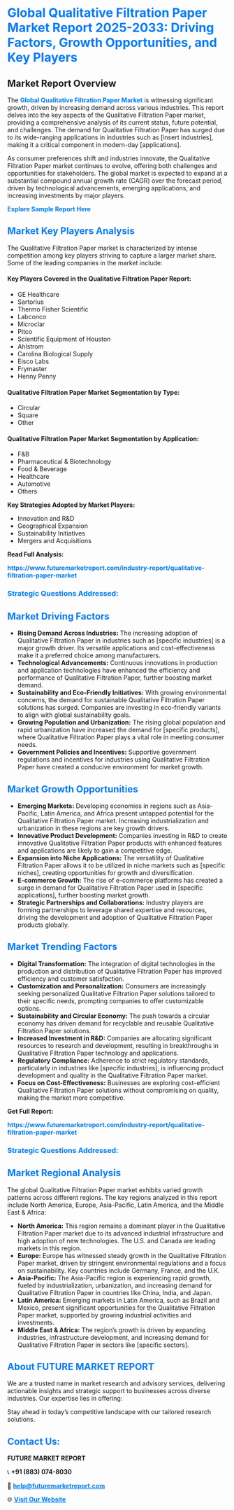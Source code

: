 <h1 style="color: #007BFF;">Global Qualitative Filtration Paper Market Report 2025-2033: Driving Factors, Growth Opportunities, and Key Players</h1>

<section id="overview">
<h2>Market Report Overview</h2>
<p>The <a href="https://www.futuremarketreport.com/industry-report/qualitative-filtration-paper-market" style="color: #007BFF; text-decoration: none;"><strong>Global Qualitative Filtration Paper Market</strong></a> is witnessing significant growth, driven by increasing demand across various industries. This report delves into the key aspects of the Qualitative Filtration Paper market, providing a comprehensive analysis of its current status, future potential, and challenges. The demand for Qualitative Filtration Paper has surged due to its wide-ranging applications in industries such as [insert industries], making it a critical component in modern-day [applications].</p>
<p>As consumer preferences shift and industries innovate, the Qualitative Filtration Paper market continues to evolve, offering both challenges and opportunities for stakeholders. The global market is expected to expand at a substantial compound annual growth rate (CAGR) over the forecast period, driven by technological advancements, emerging applications, and increasing investments by major players.</p>
</section>

<section id="overview">
<p><a href="https://www.futuremarketreport.com/request-sample/reportId=89908" style="color: #007BFF; text-decoration: none;"><strong>Explore Sample Report Here</strong></a></p>
</section>

<section id="key-players">
<h2 style="color: #007BFF;">Market Key Players Analysis</h2>
<p>The Qualitative Filtration Paper market is characterized by intense competition among key players striving to capture a larger market share. Some of the leading companies in the market include:</p>
<h4>Key Players Covered in the Qualitative Filtration Paper Report:</h4>
<ul><li>GE Healthcare</li><li>Sartorius</li><li>Thermo Fisher Scientific</li><li>Labconco</li><li>Microclar</li><li>Pitco</li><li>Scientific Equipment of Houston</li><li>Ahlstrom</li><li>Carolina Biological Supply</li><li>Eisco Labs</li><li>Frymaster</li><li>Henny Penny</li></ul>
<h4>Qualitative Filtration Paper Market Segmentation by Type:</h4>
<ul><li>Circular</li><li>Square</li><li>Other</li></ul>

<h4>Qualitative Filtration Paper Market Segmentation by Application:</h4>
<ul><li>F&amp;B</li><li>Pharmaceutical &amp; Biotechnology</li><li>Food &amp; Beverage</li><li>Healthcare</li><li>Automotive</li><li>Others</li></ul>
<p><strong>Key Strategies Adopted by Market Players:</strong></p>
<ul>
<li>Innovation and R&D</li>
<li>Geographical Expansion</li>
<li>Sustainability Initiatives</li>
<li>Mergers and Acquisitions</li>
</ul>
</section>

<section>
<p><strong>Read Full Analysis: </strong></p><a href="https://www.futuremarketreport.com/industry-report/qualitative-filtration-paper-market" style="color: #007BFF; text-decoration: none;"><strong>https://www.futuremarketreport.com/industry-report/qualitative-filtration-paper-market</strong></a>
<h3 style="color: #007BFF;">Strategic Questions Addressed:</h3>
</section>

<section id="driving-factors">
<h2 style="color: #007BFF;">Market Driving Factors</h2>
<ul>
<li><strong>Rising Demand Across Industries:</strong> The increasing adoption of Qualitative Filtration Paper in industries such as [specific industries] is a major growth driver. Its versatile applications and cost-effectiveness make it a preferred choice among manufacturers.</li>
<li><strong>Technological Advancements:</strong> Continuous innovations in production and application technologies have enhanced the efficiency and performance of Qualitative Filtration Paper, further boosting market demand.</li>
<li><strong>Sustainability and Eco-Friendly Initiatives:</strong> With growing environmental concerns, the demand for sustainable Qualitative Filtration Paper solutions has surged. Companies are investing in eco-friendly variants to align with global sustainability goals.</li>
<li><strong>Growing Population and Urbanization:</strong> The rising global population and rapid urbanization have increased the demand for [specific products], where Qualitative Filtration Paper plays a vital role in meeting consumer needs.</li>
<li><strong>Government Policies and Incentives:</strong> Supportive government regulations and incentives for industries using Qualitative Filtration Paper have created a conducive environment for market growth.</li>
</ul>
</section>

<section id="growth-opportunities">
<h2 style="color: #007BFF;">Market Growth Opportunities</h2>
<ul>
<li><strong>Emerging Markets:</strong> Developing economies in regions such as Asia-Pacific, Latin America, and Africa present untapped potential for the Qualitative Filtration Paper market. Increasing industrialization and urbanization in these regions are key growth drivers.</li>
<li><strong>Innovative Product Development:</strong> Companies investing in R&D to create innovative Qualitative Filtration Paper products with enhanced features and applications are likely to gain a competitive edge.</li>
<li><strong>Expansion into Niche Applications:</strong> The versatility of Qualitative Filtration Paper allows it to be utilized in niche markets such as [specific niches], creating opportunities for growth and diversification.</li>
<li><strong>E-commerce Growth:</strong> The rise of e-commerce platforms has created a surge in demand for Qualitative Filtration Paper used in [specific applications], further boosting market growth.</li>
<li><strong>Strategic Partnerships and Collaborations:</strong> Industry players are forming partnerships to leverage shared expertise and resources, driving the development and adoption of Qualitative Filtration Paper products globally.</li>
</ul>
</section>

<section id="trending-factors">
<h2 style="color: #007BFF;">Market Trending Factors</h2>
<ul>
<li><strong>Digital Transformation:</strong> The integration of digital technologies in the production and distribution of Qualitative Filtration Paper has improved efficiency and customer satisfaction.</li>
<li><strong>Customization and Personalization:</strong> Consumers are increasingly seeking personalized Qualitative Filtration Paper solutions tailored to their specific needs, prompting companies to offer customizable options.</li>
<li><strong>Sustainability and Circular Economy:</strong> The push towards a circular economy has driven demand for recyclable and reusable Qualitative Filtration Paper solutions.</li>
<li><strong>Increased Investment in R&D:</strong> Companies are allocating significant resources to research and development, resulting in breakthroughs in Qualitative Filtration Paper technology and applications.</li>
<li><strong>Regulatory Compliance:</strong> Adherence to strict regulatory standards, particularly in industries like [specific industries], is influencing product development and quality in the Qualitative Filtration Paper market.</li>
<li><strong>Focus on Cost-Effectiveness:</strong> Businesses are exploring cost-efficient Qualitative Filtration Paper solutions without compromising on quality, making the market more competitive.</li>
</ul>
</section>

<section>
<p><strong>Get Full Report: </strong></p><a href="https://www.futuremarketreport.com/industry-report/qualitative-filtration-paper-market" style="color: #007BFF; text-decoration: none;"><strong>https://www.futuremarketreport.com/industry-report/qualitative-filtration-paper-market</strong></a>
<h3 style="color: #007BFF;">Strategic Questions Addressed:</h3>
</section>


<section id="regional-analysis">
<h2 style="color: #007BFF;">Market Regional Analysis</h2>
<p>The global Qualitative Filtration Paper market exhibits varied growth patterns across different regions. The key regions analyzed in this report include North America, Europe, Asia-Pacific, Latin America, and the Middle East & Africa:</p>
<ul>
<li><strong>North America:</strong> This region remains a dominant player in the Qualitative Filtration Paper market due to its advanced industrial infrastructure and high adoption of new technologies. The U.S. and Canada are leading markets in this region.</li>
<li><strong>Europe:</strong> Europe has witnessed steady growth in the Qualitative Filtration Paper market, driven by stringent environmental regulations and a focus on sustainability. Key countries include Germany, France, and the U.K.</li>
<li><strong>Asia-Pacific:</strong> The Asia-Pacific region is experiencing rapid growth, fueled by industrialization, urbanization, and increasing demand for Qualitative Filtration Paper in countries like China, India, and Japan.</li>
<li><strong>Latin America:</strong> Emerging markets in Latin America, such as Brazil and Mexico, present significant opportunities for the Qualitative Filtration Paper market, supported by growing industrial activities and investments.</li>
<li><strong>Middle East & Africa:</strong> The region’s growth is driven by expanding industries, infrastructure development, and increasing demand for Qualitative Filtration Paper in sectors like [specific sectors].</li>
</ul>
</section>

<footer>
<h2 style="color: #007BFF;">About FUTURE MARKET REPORT</h2>
<p>We are a trusted name in market research and advisory services, delivering actionable insights and strategic support to businesses across diverse industries. Our expertise lies in offering:</p>

<p>Stay ahead in today’s competitive landscape with our tailored research solutions.</p>

<h2 style="color: #007BFF;">Contact Us:</h2>
<p><strong>FUTURE MARKET REPORT</strong></p>
<p>📞 <strong>+91 (883) 074-8030</strong></p>
<p>📧 <strong><a href="mailto:help@futuremarketreport.com" style="color: #007BFF;">help@futuremarketreport.com</a></strong></p>
<p>🌐 <strong><a href="https://www.futuremarketreport.com/" style="color: #007BFF;">Visit Our Website</a></strong></p>
</footer>